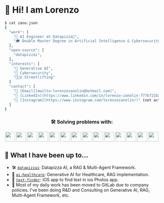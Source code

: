 # 👋 Hi! I am Lorenzo

```bash
$ cat zano.json
{
  "work": [
    "🤖 AI Engineer at Datapizza🍕",
    "🎓 Double Master Degree in Artificial Intelligence & Cybersecurity"
  ],
  "open-source": [
    "datapizzai",
  ],
  "interests": [
    "🧠 Generative AI",
    "🔐 Cybersecurity",
    "🏋🏻‍♀️ Streetlifting"
  ]
  "contact": [
    "📧 [Email](mailto:lorenzozanolin@hotmail.com)",
    "💬 [LinkedIn](https://www.linkedin.com/in/lorenzo-zanolin-777b721b3/)",
    "📸 [Instagram](https://www.instagram.com/lorenzozanolin/)" (not active atm)
  ]
}
```

<h3 align="center">
🛠 Solving problems with:
</h3>

<p align="center">
<img height="32" width="32" src="https://cdn.simpleicons.org/python">
<img height="32" width="32" src="https://cdn.simpleicons.org/pytorch">
<img height="32" width="32" src="https://cdn.simpleicons.org/tensorflow">
<img height="32" width="32" src="https://cdn.simpleicons.org/c">
<img height="32" width="32" src="https://cdn.simpleicons.org/cplusplus">
<img height="32" width="32" src="https://cdn.simpleicons.org/haskell">
<img height="32" width="32" src="https://cdn.simpleicons.org/docker">
<img height="32" width="32" src="https://cdn.simpleicons.org/git">
<img height="32" width="32" src="https://cdn.simpleicons.org/mysql">
<img height="32" width="32" src="https://cdn.simpleicons.org/postgresql">
<img height="32" width="32" src="https://cdn.simpleicons.org/pandas">
<img height="32" width="32" src="https://cdn.simpleicons.org/redis">
<img height="32" width="32" src="https://cdn.simpleicons.org/fastapi">
<img height="32" width="32" src="https://cdn.simpleicons.org/pytest">
</p>


## 👾 What I have been up to...

* 🛠️ [`datapizzai`](https://github.com/Datapizza/datapizzai_agents): Datapizza AI, a RAG & Multi-Agent Framework.
* 🧠 [`ai-healthcare`](https://github.com/lorenzozanolin/GenAI-HealthCare): Generative AI for Healthcare, RAG implementation.
* 📱 [`text-finder`](https://github.com/lorenzobazzana/TextFinder): iOS app to find text in ios Photos app.
* 📝 Most of my daily work has been moved to GitLab due to company policies. I've been doing R&D and Consulting on Generative AI, RAG, Multi-Agent Framework, etc.
